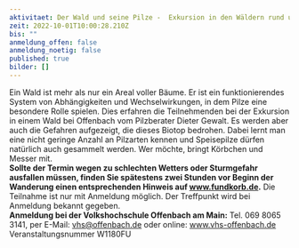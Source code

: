 ```yaml
---
aktivitaet: Der Wald und seine Pilze -  Exkursion in den Wäldern rund um Offenbach
zeit: 2022-10-01T10:00:28.210Z
bis: ""
anmeldung_offen: false
anmeldung_noetig: false
published: true
bilder: []
---
```

Ein Wald ist mehr als nur ein Areal voller Bäume. Er ist ein funktionierendes System von Abhängigkeiten und Wechselwirkungen, in dem Pilze eine besondere Rolle spielen. Dies erfahren die Teilnehmenden bei der Exkursion in einem Wald bei Offenbach vom Pilzberater Dieter Gewalt.
Es werden aber auch die Gefahren aufgezeigt, die dieses Biotop bedrohen. Dabei lernt man eine nicht geringe Anzahl an Pilzarten kennen und Speisepilze dürfen natürlich auch gesammelt werden. Wer möchte, bringt Körbchen und Messer mit.\
**Sollte der Termin wegen zu schlechten Wetters oder Sturmgefahr ausfallen müssen, finden Sie spätestens zwei Stunden vor Beginn der Wanderung einen entsprechenden Hinweis auf www.fundkorb.de.** Die Teilnahme ist nur mit Anmeldung möglich. Der Treffpunkt wird bei Anmeldung bekannt gegeben.\
**Anmeldung bei der Volkshochschule Offenbach am Main:** 
Tel. 069 8065 3141, per E-Mail: vhs@offenbach.de oder online: www.vhs-offenbach.de
Veranstaltungsnummer W1180FU